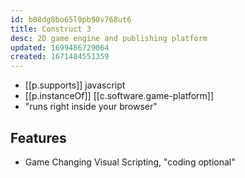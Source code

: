 ```yaml
---
id: b08dg8bo65l0pb90v768ut6
title: Construct 3
desc: 2D game engine and publishing platform
updated: 1699486729064
created: 1671484551359
---
```


- [[p.supports]] javascript
- [[p.instanceOf]] [[c.software.game-platform]]
- "runs right inside your browser"

## Features

- Game Changing Visual Scripting, "coding optional"